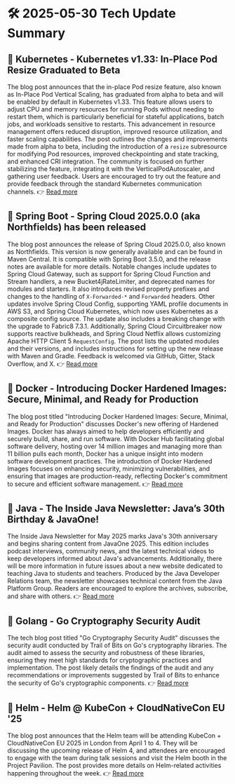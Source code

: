 # 🛠️ 2025-05-30 Tech Update Summary

## 🔹 Kubernetes - Kubernetes v1.33: In-Place Pod Resize Graduated to Beta
The blog post announces that the in-place Pod resize feature, also known as In-Place Pod Vertical Scaling, has graduated from alpha to beta and will be enabled by default in Kubernetes v1.33. This feature allows users to adjust CPU and memory resources for running Pods without needing to restart them, which is particularly beneficial for stateful applications, batch jobs, and workloads sensitive to restarts. This advancement in resource management offers reduced disruption, improved resource utilization, and faster scaling capabilities. The post outlines the changes and improvements made from alpha to beta, including the introduction of a `resize` subresource for modifying Pod resources, improved checkpointing and state tracking, and enhanced CRI integration. The community is focused on further stabilizing the feature, integrating it with the VerticalPodAutoscaler, and gathering user feedback. Users are encouraged to try out the feature and provide feedback through the standard Kubernetes communication channels.
👉 [Read more](https://kubernetes.io/blog/2025/05/16/kubernetes-v1-33-in-place-pod-resize-beta/)

## 🔹 Spring Boot - Spring Cloud 2025.0.0 (aka Northfields) has been released
The blog post announces the release of Spring Cloud 2025.0.0, also known as Northfields. This version is now generally available and can be found in Maven Central. It is compatible with Spring Boot 3.5.0, and the release notes are available for more details. Notable changes include updates to Spring Cloud Gateway, such as support for Spring Cloud Function and Stream handlers, a new Bucket4jRateLimiter, and deprecated names for modules and starters. It also introduces revised property prefixes and changes to the handling of `X-Forwarded-*` and `Forwarded` headers. Other updates involve Spring Cloud Config, supporting YAML profile documents in AWS S3, and Spring Cloud Kubernetes, which now uses Kubernetes as a composite config source. The update also includes a breaking change with the upgrade to Fabric8 7.3.1. Additionally, Spring Cloud Circuitbreaker now supports reactive bulkheads, and Spring Cloud Netflix allows customizing Apache HTTP Client 5 `RequestConfig`. The post lists the updated modules and their versions, and includes instructions for setting up the new release with Maven and Gradle. Feedback is welcomed via GitHub, Gitter, Stack Overflow, and X.
👉 [Read more](https://spring.io/blog/2025/05/29/spring-cloud-2025-0-0-is-abvailable)

## 🔹 Docker - Introducing Docker Hardened Images: Secure, Minimal, and Ready for Production
The blog post titled "Introducing Docker Hardened Images: Secure, Minimal, and Ready for Production" discusses Docker's new offering of Hardened Images. Docker has always aimed to help developers efficiently and securely build, share, and run software. With Docker Hub facilitating global software delivery, hosting over 14 million images and managing more than 11 billion pulls each month, Docker has a unique insight into modern software development practices. The introduction of Docker Hardened Images focuses on enhancing security, minimizing vulnerabilities, and ensuring that images are production-ready, reflecting Docker's commitment to secure and efficient software management.
👉 [Read more](https://www.docker.com/blog/introducing-docker-hardened-images/)

## 🔹 Java - The Inside Java Newsletter: Java’s 30th Birthday &amp; JavaOne!
The Inside Java Newsletter for May 2025 marks Java's 30th anniversary and begins sharing content from JavaOne 2025. This edition includes podcast interviews, community news, and the latest technical videos to keep developers informed about Java's advancements. Additionally, there will be more information in future issues about a new website dedicated to teaching Java to students and teachers. Produced by the Java Developer Relations team, the newsletter showcases technical content from the Java Platform Group. Readers are encouraged to explore the archives, subscribe, and share with others.
👉 [Read more](https://inside.java/2025/05/28/inside-java-newsletter/)

## 🔹 Golang - Go Cryptography Security Audit
The tech blog post titled "Go Cryptography Security Audit" discusses the security audit conducted by Trail of Bits on Go's cryptography libraries. The audit aimed to assess the security and robustness of these libraries, ensuring they meet high standards for cryptographic practices and implementation. The post likely details the findings of the audit and any recommendations or improvements suggested by Trail of Bits to enhance the security of Go's cryptographic components.
👉 [Read more](https://go.dev/blog/tob-crypto-audit)

## 🔹 Helm - Helm @ KubeCon + CloudNativeCon EU '25
The blog post announces that the Helm team will be attending KubeCon + CloudNativeCon EU 2025 in London from April 1 to 4. They will be discussing the upcoming release of Helm 4, and attendees are encouraged to engage with the team during talk sessions and visit the Helm booth in the Project Pavilion. The post provides more details on Helm-related activities happening throughout the week.
👉 [Read more](https://helm.sh/blog/helm-at-kubecon-eu-25/)

